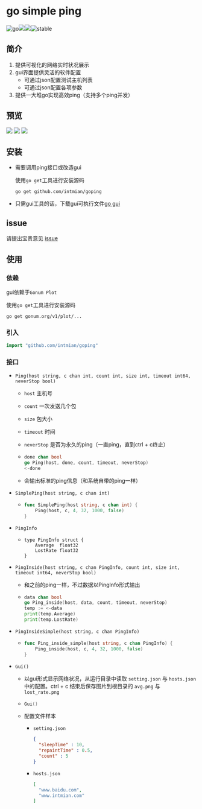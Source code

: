 # go simple ping
![go](https://img.shields.io/badge/language-go-blue.svg)![](https://goreportcard.com/badge/github.com/intmian/goping)![](https://img.shields.io/badge/license-MIT-000000.svg)![stable](http://badges.github.io/stability-badges/dist/stable.svg)

## 简介

1. 提供可视化的网络实时状况展示
2. gui界面提供灵活的软件配置
   - 可通过json配置测试主机列表
   - 可通过json配置各项参数
3. 提供一大堆go实现高效ping（支持多个ping并发）

## 预览

![](https://i.loli.net/2019/05/23/5ce68d288511a70859.png)
![](https://i.loli.net/2019/05/23/5ce6ab423f85927728.png)
![](https://i.loli.net/2019/05/23/5ce6ab5b2ba2260527.png)

## 安装

- 需要调用ping接口或改造gui

  使用`go get`工具进行安装源码

    ```shell
    go get github.com/intmian/goping
    ```

- 只需gui工具的话，下载gui可执行文件[go gui](https://github.com/intmian/goping/releases/download/v1.0/goping.rar)

## issue

请提出宝贵意见 [issue](https://github.com/intmian/goping/issues/new)

## 使用

### 依赖

gui依赖于`Gonum Plot`

使用`go get`工具进行安装源码

```shell
go get gonum.org/v1/plot/...
```

### 引入

```go
import "github.com/intmian/goping"
```

### 接口

- `Ping(host string, c chan int, count int, size int, timeout int64, neverStop bool)`

  - `host` 主机号

  - `count` 一次发送几个包

  - `size` 包大小

  - `timeout` 时间

  - `neverStop` 是否为永久的ping（一直ping，直到ctrl + c终止）

  - ```go
    done chan bool
    go Ping(host, done, count, timeout, neverStop)
    <-done
    ```

  - 会输出标准的ping信息（和系统自带的ping一样）

- `SimplePing(host string, c chan int)`

  - ```go
    func SimplePing(host string, c chan int) {
    	Ping(host, c, 4, 32, 1000, false)
    }
    ```

- `PingInfo`

  - ```
    type PingInfo struct {
    	Average  float32
    	LostRate float32
    }
    ```

- `PingInside(host string, c chan PingInfo, count int, size int, timeout int64, neverStop bool)`

  - 和之前的ping一样，不过数据以PingInfo形式输出

  - ```go
    data chan bool
    go Ping_inside(host, data, count, timeout, neverStop)
    temp := <-data
    print(temp.Average)
    print(temp.LostRate)
    ```

- `PingInsideSimple(host string, c chan PingInfo)`

  - ```go
    func Ping_inside_simple(host string, c chan PingInfo) {
    	Ping_inside(host, c, 4, 32, 1000, false)
    }
    ```

- `Gui()`

  - 以gui形式显示网络状况，从运行目录中读取 `setting.json` 与 `hosts.json` 中的配置。ctrl + c 结束后保存图片到根目录的 `avg.png` 与 `lost_rate.png`  

  - ```go
    Gui()
    ```

  - 配置文件样本

    - `setting.json`

      ```json
      {
        "sleepTime" : 10,
        "repaintTime" : 0.5,
        "count" : 5
      }
      ```

    - `hosts.json`

      ```json
      [
        "www.baidu.com",
        "www.intmian.com"
      ]
      ```

